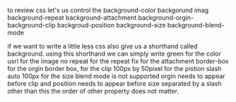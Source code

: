 to review css let's us control the 
background-color
backgorund imag
background-repeat
background-attachment
background-orgin-
background-clip
backgroud-position
background-size
background-blend-mode

if we want to write a little less css also give us a shorthand called background. 
using this shorthand we can simply write green for the color usrl
for the image no repeat for the repeat fix for the attachment border-box for the orgin border box, for the clip 100px by 50pixel for the pistion slash 
auto 100px for the size blend mode is not supported 
orgin needs to appear before clip and position needs to appear before size separated by a slash other than this the order of other property does not matter.
